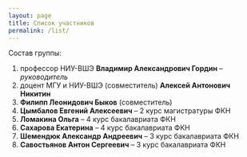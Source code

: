 ```yaml
---
layout: page
title: Список участников
permalink: /list/
---
```


Состав группы:

1. профессор НИУ-ВШЭ **Владимир Александрович Гордин** – _руководитель_
2.   доцент МГУ и НИУ-ВШЭ (совместитель) **Алексей Антонович Никитин**
3.   **Филипп Леонидович Быков** (совместитель)
4. **Цымбалов Евгений Алексеевич** – 2 курс магистратуры ФКН
5. **Ломакина Ольга** – 4 курс бакалавриата ФКН
6. **Сахарова Екатерина** – 4 курс бакалавриата ФКН
7. **Шемендюк Александр Андреевич** – 3 курс бакалавриата ФКН
8. **Савостьянов Антон Сергеевич** – 3 курс бакалавриата ФКН
